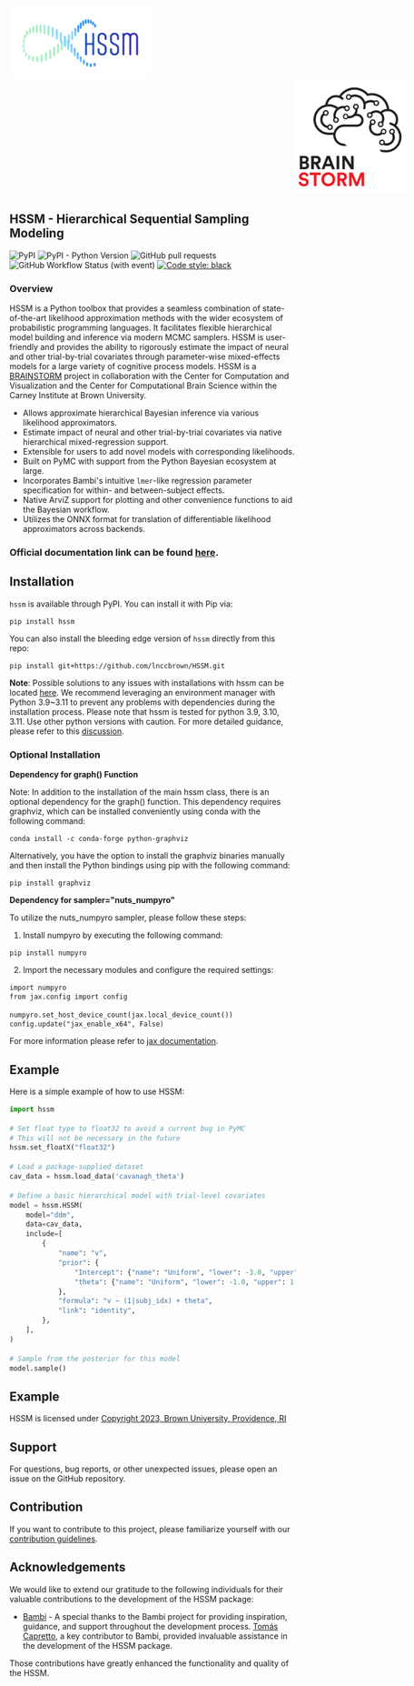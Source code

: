 <p align="left">
  <img src="docs/images/mainlogo.png" width="250">
  <a href="https://ccbs.carney.brown.edu/brainstorm"><img hspace = 500 src="docs/images/Brain-Bolt-%2B-Circuits.gif" width="200"></a>
</p>

## HSSM - Hierarchical Sequential Sampling Modeling

![PyPI](https://img.shields.io/pypi/v/hssm)
![PyPI - Python Version](https://img.shields.io/pypi/pyversions/hssm)
![GitHub pull requests](https://img.shields.io/github/issues-pr/lnccbrown/HSSM)
![GitHub Workflow Status (with event)](https://img.shields.io/github/actions/workflow/status/lnccbrown/HSSM/run_tests.yml)
[![Code style: black](https://img.shields.io/badge/code%20style-black-000000.svg)](https://github.com/ambv/black)

### Overview

HSSM is a Python toolbox that provides a seamless combination of state-of-the-art likelihood approximation methods with the wider ecosystem of probabilistic programming languages. It facilitates flexible hierarchical model building and inference via modern MCMC samplers. HSSM is user-friendly and provides the ability to rigorously estimate the impact of neural and other trial-by-trial covariates through parameter-wise mixed-effects models for a large variety of cognitive process models. HSSM is a  <a href="https://ccbs.carney.brown.edu/brainstorm">BRAINSTORM</a> project in collaboration with the Center for Computation and Visualization and the Center for Computational Brain Science within the Carney Institute at Brown University. 

- Allows approximate hierarchical Bayesian inference via various likelihood approximators.
- Estimate impact of neural and other trial-by-trial covariates via native hierarchical mixed-regression support.
- Extensible for users to add novel models with corresponding likelihoods.
- Built on PyMC with support from the Python Bayesian ecosystem at large.
- Incorporates Bambi's intuitive `lmer`-like regression parameter specification for within- and between-subject effects.
- Native ArviZ support for plotting and other convenience functions to aid the Bayesian workflow.
- Utilizes the ONNX format for translation of differentiable likelihood approximators across backends.

### Official documentation link can be found [here](https://lnccbrown.github.io/HSSM/).

## Installation

`hssm` is available through PyPI. You can install it with Pip via:

```
pip install hssm
```

You can also install the bleeding edge version of `hssm` directly from this repo:

```
pip install git+https://github.com/lnccbrown/HSSM.git
```
**Note**: Possible solutions to any issues with installations with hssm can be located [here](https://github.com/lnccbrown/HSSM/discussions). We recommend leveraging an environment manager with Python 3.9~3.11 to prevent any problems with dependencies during the installation process. Please note that hssm is tested for python 3.9, 3.10, 3.11. Use other python versions with caution. For more detailed guidance, please refer to this [discussion](https://github.com/lnccbrown/HSSM/discussions/152). 

### Optional Installation

**Dependency for graph() Function**

Note: In addition to the installation of the main hssm class, there is an optional dependency for the graph() function. This dependency requires graphviz, which can be installed conveniently using conda with the following command:

```
conda install -c conda-forge python-graphviz
```

Alternatively, you have the option to install the graphviz binaries manually and then install the Python bindings using pip with the following command:

```
pip install graphviz
```

**Dependency for sampler="nuts_numpyro"**

To utilize the nuts_numpyro sampler, please follow these steps:

1. Install numpyro by executing the following command:

```
pip install numpyro
```

2. Import the necessary modules and configure the required settings:

```
import numpyro
from jax.config import config

numpyro.set_host_device_count(jax.local_device_count())
config.update("jax_enable_x64", False)
```

For more information please refer to [jax documentation](https://jax.readthedocs.io/en/latest/installation.html).

## Example

Here is a simple example of how to use HSSM:

```python
import hssm

# Set float type to float32 to avoid a current bug in PyMC
# This will not be necessary in the future
hssm.set_floatX("float32")

# Load a package-supplied dataset
cav_data = hssm.load_data('cavanagh_theta')

# Define a basic hierarchical model with trial-level covariates
model = hssm.HSSM(
    model="ddm",
    data=cav_data,
    include=[
        {
            "name": "v",
            "prior": {
                "Intercept": {"name": "Uniform", "lower": -3.0, "upper": 3.0},
                "theta": {"name": "Uniform", "lower": -1.0, "upper": 1.0},
            },
            "formula": "v ~ (1|subj_idx) + theta",
            "link": "identity",
        },
    ],
)

# Sample from the posterior for this model
model.sample()
```

## Example

HSSM is licensed under [Copyright 2023, Brown University, Providence, RI](LICENSE)

## Support

For questions, bug reports, or other unexpected issues, please open an issue on the GitHub repository.

## Contribution

If you want to contribute to this project, please familiarize yourself with our [contribution guidelines](docs/CONTRIBUTING.md).

## Acknowledgements

We would like to extend our gratitude to the following individuals for their valuable contributions to the development of the HSSM package:

- [Bambi](https://github.com/bambinos/bambi) - A special thanks to the Bambi project for providing inspiration, guidance, and support throughout the development process. [Tomás Capretto](https://github.com/tomicapretto), a key contributor to Bambi, provided invaluable assistance in the development of the HSSM package.

Those contributions have greatly enhanced the functionality and quality of the HSSM.
